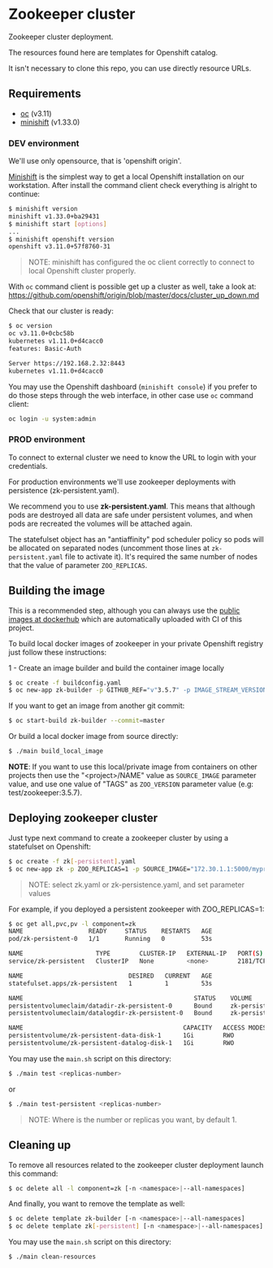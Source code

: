 # Zookeeper cluster

Zookeeper cluster deployment.

The resources found here are templates for Openshift catalog.

It isn't necessary to clone this repo, you can use directly resource URLs.

## Requirements

- [oc](https://github.com/openshift/origin/releases) (v3.11)
- [minishift](https://github.com/minishift/minishift) (v1.33.0)

### DEV environment

We'll use only opensource, that is 'openshift origin'.

[Minishift](https://github.com/minishift/minishift) is the simplest way to get a local Openshift installation on our workstation.
After install the command client check everything is alright to continue:

```bash
$ minishift version
minishift v1.33.0+ba29431
$ minishift start [options]
...
$ minishift openshift version
openshift v3.11.0+57f8760-31
```
>NOTE: minishift has configured the oc client correctly to connect to local Openshift cluster properly.

With `oc` command client is possible get up a cluster as well, take a look at: https://github.com/openshift/origin/blob/master/docs/cluster_up_down.md

Check that our cluster is ready:

```bash
$ oc version
oc v3.11.0+0cbc58b
kubernetes v1.11.0+d4cacc0
features: Basic-Auth

Server https://192.168.2.32:8443
kubernetes v1.11.0+d4cacc0
```

You may use the Openshift dashboard (`minishift console`) if you prefer to do those steps through the web interface,
in other case use `oc` command client:

```bash
oc login -u system:admin
```

### PROD environment

To connect to external cluster we need to know the URL to login with your credentials.

For production environments we'll use zookeeper deployments with persistence (zk-persistent.yaml).

We recommend you to use **zk-persistent.yaml**.
This means that although pods are destroyed all data are safe under persistent volumes, and when pods are recreated the volumes will be attached again.

The statefulset object has an "antiaffinity" pod scheduler policy so pods will be allocated on separated nodes (uncomment those lines at `zk-persistent.yaml` file to activate it).
It's required the same number of nodes that the value of parameter `ZOO_REPLICAS`.

## Building the image

This is a recommended step, although you can always use the [public images at dockerhub](https://hub.docker.com/r/engapa/zookeeper) which are automatically uploaded with CI of this project.

To build local docker images of zookeeper in your private Openshift registry just follow these instructions:

1 - Create an image builder and build the container image locally

```bash
$ oc create -f buildconfig.yaml
$ oc new-app zk-builder -p GITHUB_REF="v"3.5.7" -p IMAGE_STREAM_VERSION="v"3.5.7"
```

If you want to get an image from another git commit:

```bash
$ oc start-build zk-builder --commit=master
```

Or build a local docker image from source directly:
```bash
$ ./main build_local_image
```

**NOTE**: If you want to use this local/private image from containers on other projects then use the "\<project\>/NAME" value as `SOURCE_IMAGE` parameter value, and use one value of "TAGS" as `ZOO_VERSION` parameter value (e.g: test/zookeeper:3.5.7).

## Deploying zookeeper cluster

Just type next command to create a zookeeper cluster by using a statefulset on Openshift:

```bash
$ oc create -f zk[-persistent].yaml
$ oc new-app zk -p ZOO_REPLICAS=1 -p SOURCE_IMAGE="172.30.1.1:5000/myproject/zookeeper" -p ZOO_VERSION="3.5.7"
```
> NOTE: select zk.yaml or zk-persistence.yaml, and set parameter values

For example, if you deployed a persistent zookeeper with ZOO_REPLICAS=1:

```bash
$ oc get all,pvc,pv -l component=zk
NAME                  READY     STATUS    RESTARTS   AGE
pod/zk-persistent-0   1/1       Running   0          53s

NAME                    TYPE        CLUSTER-IP   EXTERNAL-IP   PORT(S)                      AGE
service/zk-persistent   ClusterIP   None         <none>        2181/TCP,2888/TCP,3888/TCP   53s

NAME                             DESIRED   CURRENT   AGE
statefulset.apps/zk-persistent   1         1         53s

NAME                                               STATUS    VOLUME                         CAPACITY   ACCESS MODES   STORAGECLASS   AGE
persistentvolumeclaim/datadir-zk-persistent-0      Bound     zk-persistent-datalog-disk-1   1Gi        RWO                           53s
persistentvolumeclaim/datalogdir-zk-persistent-0   Bound     zk-persistent-data-disk-1      1Gi        RWO                           53s

NAME                                            CAPACITY   ACCESS MODES   RECLAIM POLICY   STATUS    CLAIM                                  STORAGECLASS   REASON    AGE
persistentvolume/zk-persistent-data-disk-1      1Gi        RWO            Retain           Bound     myproject/datalogdir-zk-persistent-0                            54s
persistentvolume/zk-persistent-datalog-disk-1   1Gi        RWO            Retain           Bound     myproject/datadir-zk-persistent-0                               53s
```

You may use the `main.sh` script on this directory:
```bash
$ ./main test <replicas-number>
```
or 
```bash
$ ./main test-persistent <replicas-number>
```
> NOTE: Where <replicas-number> is the number or replicas you want, by default 1.

## Cleaning up

To remove all resources related to the zookeeper cluster deployment launch this command:

```bash
$ oc delete all -l component=zk [-n <namespace>|--all-namespaces]
```

And finally, you want to remove the template as well:

```bash
$ oc delete template zk-builder [-n <namespace>|--all-namespaces]
$ oc delete template zk[-persistent] [-n <namespace>|--all-namespaces]
```

You may use the `main.sh` script on this directory:
```bash
$ ./main clean-resources
```